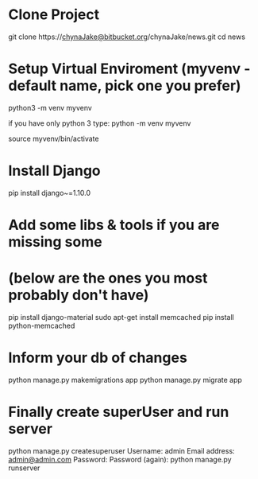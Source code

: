 # Clone Project

git clone https://chynaJake@bitbucket.org/chynaJake/news.git
cd news

# Setup Virtual Enviroment (myvenv - default name, pick one you prefer)

python3 -m venv myvenv

if you have only python 3 type:
    python -m venv myvenv

source myvenv/bin/activate

# Install Django

pip install django~=1.10.0

# Add some libs & tools if you are missing some
# (below are the ones you most probably don't have)

pip install django-material
sudo apt-get install memcached
pip install python-memcached

# Inform your db of changes

python manage.py makemigrations app
python manage.py migrate app

# Finally create superUser and run server

python manage.py createsuperuser
    Username: admin
    Email address: admin@admin.com
    Password:
    Password (again):
python manage.py runserver